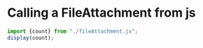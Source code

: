 # Calling a FileAttachment from js

```js
import {count} from "./fileAttachment.js";
display(count);
```
